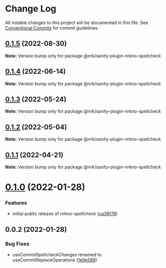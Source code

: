 # Change Log

All notable changes to this project will be documented in this file.
See [Conventional Commits](https://conventionalcommits.org) for commit guidelines.

## [0.1.5](https://github.com/nrkno/nrkno-sanity-libs/compare/@nrk/sanity-plugin-nrkno-spellcheck@0.1.4...@nrk/sanity-plugin-nrkno-spellcheck@0.1.5) (2022-08-30)

**Note:** Version bump only for package @nrk/sanity-plugin-nrkno-spellcheck





## [0.1.4](https://github.com/nrkno/nrkno-sanity-libs/compare/@nrk/sanity-plugin-nrkno-spellcheck@0.1.3...@nrk/sanity-plugin-nrkno-spellcheck@0.1.4) (2022-06-14)

**Note:** Version bump only for package @nrk/sanity-plugin-nrkno-spellcheck





## [0.1.3](https://github.com/nrkno/nrkno-sanity-libs/compare/@nrk/sanity-plugin-nrkno-spellcheck@0.1.2...@nrk/sanity-plugin-nrkno-spellcheck@0.1.3) (2022-05-24)

**Note:** Version bump only for package @nrk/sanity-plugin-nrkno-spellcheck





## [0.1.2](https://github.com/nrkno/nrkno-sanity-libs/compare/@nrk/sanity-plugin-nrkno-spellcheck@0.1.1...@nrk/sanity-plugin-nrkno-spellcheck@0.1.2) (2022-05-04)

**Note:** Version bump only for package @nrk/sanity-plugin-nrkno-spellcheck





## [0.1.1](https://github.com/nrkno/nrkno-sanity-libs/compare/@nrk/sanity-plugin-nrkno-spellcheck@0.1.0...@nrk/sanity-plugin-nrkno-spellcheck@0.1.1) (2022-04-21)

**Note:** Version bump only for package @nrk/sanity-plugin-nrkno-spellcheck





# [0.1.0](https://github.com/nrkno/nrkno-sanity-libs/compare/@nrk/sanity-plugin-nrkno-spellcheck@0.0.2...@nrk/sanity-plugin-nrkno-spellcheck@0.1.0) (2022-01-28)


### Features

* initial public release of nrkno-spellcheck ([ca36f78](https://github.com/nrkno/nrkno-sanity-libs/commit/ca36f788b74fcc0283fa7ac8739468c57a132de4))





## 0.0.2 (2022-01-28)


### Bug Fixes

* useCommitSpellcheckChanges renamed to useCommitReplaceOperations ([1e9e589](https://github.com/nrkno/nrkno-sanity-libs/commit/1e9e589a285f648eeaa14512013b912d3a506e32))
